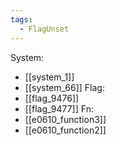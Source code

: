 ```yaml
---
tags:
  - FlagUnset
---
```

System:
- [[system_1]]
- [[system_66]]
Flag:
- [[flag_9476]]
- [[flag_9477]]
Fn:
- [[e0610_function3]]
- [[e0610_function2]]

